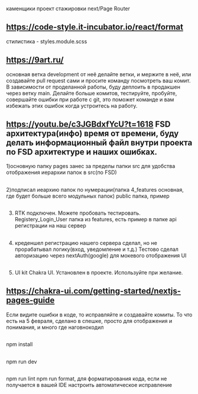 каменщики проект стажировки next/Page Router
## https://code-style.it-incubator.io/react/format
стилистика - styles.module.scss
## https://9art.ru/ 
основная ветка development от неё делайте ветки, и мержите в неё, или создавайте pull request сами и просите команду посмотреть ваш комит. В зависимости от проделанной работы, буду деплоить в продакшен через ветку main. Делайте больше комитов, тестируйте, пробуйте, совершайте ошибки при работе с git, это поможет команде и вам избежать этих ошибок когда устроитесь на работу.
## https://youtu.be/c3JGBdxfYcU?t=1618  FSD архитектура(инфо) время от времени, буду делать информационный файл внутри проекта по FSD архитектуре и наших ошибках.
1)основную папку pages занес за пределы папки src для удобства отображения иерархии папок в src(по FSD)
##
2)подписал иеархию папок по нумерации(папка 4_features основная, где будет больше всего модульных папок) public папка, пример
##
3) RTK подключен. Можете пробовать тестировать. Registery_Login_User папка из features, есть пример в папке api регистрации на наш сервер
##
4) креденшел регистрацию нашего сервера  сделал, но не прорабатывал логику(вход, уведомление и т.д.) Тестово сделал авторизацию через nextAuth(google) для мокевого отображения UI
##
5) UI kit Chakra UI. Установлен в проекте.  Используйте при желание.
## https://chakra-ui.com/getting-started/nextjs-pages-guide
Если видите ошибки в коде, то исправляйте и создавайте комиты. То что есть на 5 февраля, сделано в спешке, просто для отображения и понимания, и много где наговнокодил
##
npm install
##
npm run dev
##
npm run lint npm run format, для форматирования кода, если не получается в вашей IDE настроить автоматическое исправление
